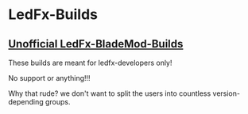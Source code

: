 # LedFx-Builds

## [Unofficial LedFx-BladeMod-Builds](https://github.com/YeonV/LedFx-Builds/releases/latest)

These builds are meant for ledfx-developers only!

No support or anything!!!

Why that rude?
we don't want to split the users into countless version-depending groups.
